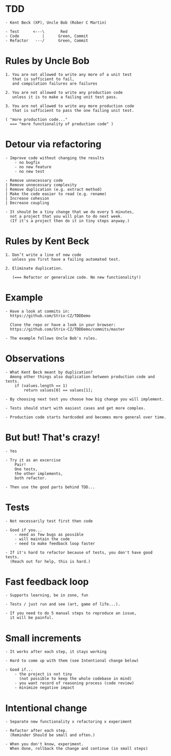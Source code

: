 # TDD

	- Kent Beck (XP), Uncle Bob (Rober C Martin)

	- Test      <---\       Red
	- Code          |      Green, Commit
	- Refactor   ---/      Green, Commit


# Rules by Uncle Bob

	1. You are not allowed to write any more of a unit test
	   that is sufficient to fail,
	   and compilation failures are failures

	2. You are not allowed to write any production code
	   unless it is to make a failing unit test pass.

	3. You are not allowed to write any more production code
	   that is sufficient to pass the one failing unit test.

	( "more production code..."
	  === "more functionality of production code" )


# Detour via refactoring

	- Improve code without changing the results
		- no bugfix
		- no new feature
		- no new test

	- Remove unnecessary code
	| Remove unnecessary complexity
	| Remove duplication (e.g. extract method)
	| Make the code easier to read (e.g. rename)
	| Increase cohesion
	| Decrease coupling

	- It should be a tiny change that we do every 5 minutes,
	  not a project that you will plan to do next week.
	  (If it's a project then do it in tiny steps anyway.)


# Rules by Kent Beck

	1. Don’t write a line of new code
	   unless you first have a failing automated test.

	2. Eliminate duplication.
	   
	   (=== Refactor or generalize code. No new functionality!)


# Example
	
	- Have a look at commits in:
	  https://github.com/Strix-CZ/TDDDemo

	  Clone the repo or have a look in your browser:
	  https://github.com/Strix-CZ/TDDDemo/commits/master

	- The example follows Uncle Bob's rules.


# Observations

	- What Kent Beck meant by duplication?
	  Among other things also duplication between production code and tests.
		if (values.length == 1)
	    	return values[0] == values[1];

	- By choosing next test you choose how big change you will implement.

	- Tests should start with easiest cases and get more complex.

	- Production code starts hardcoded and becomes more general over time.


# But but! That's crazy!

	- Yes

	- Try it as an excercise
	    Pair!
	  	One tests,
	  	the other implements,
	  	both refactor.

	- Then use the good parts behind TDD...


# Tests

	- Not necessarily test first then code

	- Good if you...
		- need as few bugs as possible
		- will maintain the code
		- need to make feedback loop faster

	- If it's hard to refactor because of tests, you don't have good tests.
	  (Reach out for help, this is hard.)


# Fast feedback loop

	- Supports learning, be in zone, fun

	- Tests / just run and see (art, game of life...).

	- If you need to do 5 manual steps to reproduce an issue,
	  it will be painful.


# Small increments

	- It works after each step, it stays working

	- Hard to come up with them (see Intentional change below)

	- Good if...
		- the project is not tiny
		  (not possible to keep the whole codebase in mind)
		- you want record of reasoning process (code review)
		- minimize negative impact


# Intentional change

	- Separate new functionality x refactoring x experiment

	- Refactor after each step.
	  (Reminder Should be small and often.)

	- When you don't know, experiment.
	  When done, rollback the change and continue (in small steps)
